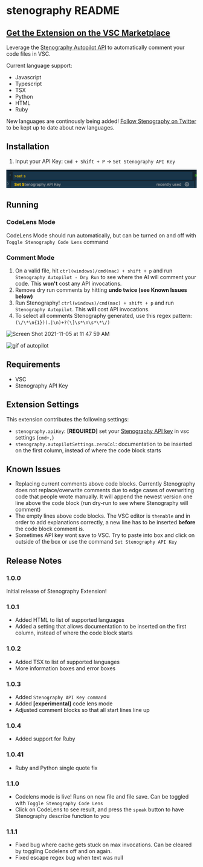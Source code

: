 # stenography README

## [Get the Extension on the VSC Marketplace](https://marketplace.visualstudio.com/items?itemName=Stenography.stenography)

Leverage the [Stenography Autopilot API](https://bramses.notion.site/bramses/Stenography-Documentation-08e26294e93a48c09ea5bdf3a78ded00#74e2cb7e877840c3a9fa0a3ca53961ab) to automatically comment your code files in VSC.

Current language support:
- Javascript
- Typescript
- TSX
- Python
- HTML
- Ruby

New languages are continously being added! [Follow Stenography on Twitter](https://twitter.com/StenographyDev) to be kept up to date about new languages. 

## Installation

1. Input your API Key: `Cmd + Shift + P` -> `Set Stenography API Key`

![setting api key](install.png)


## Running

### CodeLens Mode

CodeLens Mode should run automatically, but can be turned on and off with `Toggle Stenography Code Lens` command


### Comment Mode

1. On a valid file, hit `ctrl(windows)/cmd(mac) + shift + p` and run `Stenography Autopilot - Dry Run` to see where the AI will comment your code. This **won't** cost any API invocations.
2. Remove dry run comments by hitting **undo twice (see Known Issues below)**
3. Run Stenography! `ctrl(windows)/cmd(mac) + shift + p` and run `Stenography Autopilot`. This **will** cost API invocations.
4. To select all comments Stenography generated, use this regex pattern: `(\/\*\n{1})(.|\n)+?(\]\s*\n\s*\*\/)`

<img width="839" alt="Screen Shot 2021-11-05 at 11 47 59 AM" src="https://user-images.githubusercontent.com/3282661/140539043-c01c3000-2476-47b7-a929-f9d1b297d23c.png">


![gif of autopilot](autopilot-vsc.gif)

## Requirements

- VSC
- Stenography API Key

## Extension Settings

This extension contributes the following settings:

* `stenography.apiKey`: **[REQUIRED]** set your [Stenography API key](https://stenography.dev/dashboard) in vsc settings (`cmd+,`)
* `stenography.autopilotSettings.zeroCol`: documentation to be inserted on the first column, instead of where the code block starts

## Known Issues

- Replacing current comments above code blocks. Currently Stenography does not replace/overwrite comments due to edge cases of overwriting code that people wrote manually. It will append the newest version one line above the code block (run dry-run to see where Stenography will comment)
- The empty lines above code blocks. The VSC editor is `thenable` and in order to add explanations correctly, a new line has to be inserted **before** the code block comment is.
- Sometimes API key wont save to VSC. Try to paste into box and click on outside of the box or use the command `Set Stenography API Key`


## Release Notes

### 1.0.0

Initial release of Stenography Extension!

### 1.0.1

- Added HTML to list of supported languages
- Added a setting that allows documentation to be inserted on the first column, instead of where the code block starts

### 1.0.2

- Added TSX to list of supported languages
- More information boxes and error boxes

### 1.0.3

- Added `Stenography API Key command`
- Added **[experimental]** code lens mode
- Adjusted comment blocks so that all start lines line up

### 1.0.4

- Added support for Ruby

### 1.0.41

- Ruby and Python single quote fix

### 1.1.0

- Codelens mode is live! Runs on new file and file save. Can be toggled with `Toggle Stenography Code Lens`
- Click on CodeLens to see result, and press the `speak` button to have Stenography describe function to you

### 1.1.1

- Fixed bug where cache gets stuck on max invocations. Can be cleared by toggling Codelens off and on again.
- Fixed escape regex bug when text was null